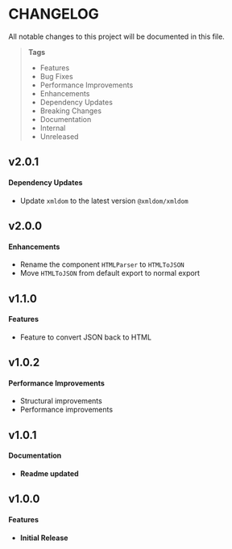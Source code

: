 # CHANGELOG

All notable changes to this project will be documented in this file.

> **Tags**
>
> - Features
> - Bug Fixes
> - Performance Improvements
> - Enhancements
> - Dependency Updates
> - Breaking Changes
> - Documentation
> - Internal
> - Unreleased

## v2.0.1

#### Dependency Updates

- Update `xmldom` to the latest version `@xmldom/xmldom`

## v2.0.0

#### Enhancements

- Rename the component `HTMLParser` to `HTMLToJSON`
- Move `HTMLToJSON` from default export to normal export

## v1.1.0

#### Features

- Feature to convert JSON back to HTML

## v1.0.2

#### Performance Improvements

- Structural improvements
- Performance improvements

## v1.0.1

#### Documentation

- **Readme updated**


## v1.0.0

#### Features

- **Initial Release**